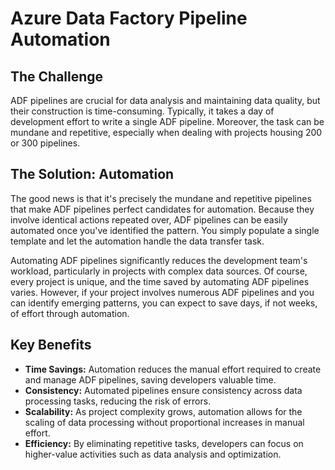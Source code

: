 # Azure Data Factory Pipeline Automation

## The Challenge

ADF pipelines are crucial for data analysis and maintaining data quality, but their construction is time-consuming. Typically, it takes a day of development effort to write a single ADF pipeline. Moreover, the task can be mundane and repetitive, especially when dealing with projects housing 200 or 300 pipelines.

## The Solution: Automation

The good news is that it's precisely the mundane and repetitive pipelines that make ADF pipelines perfect candidates for automation. Because they involve identical actions repeated over, ADF pipelines can be easily automated once you've identified the pattern. You simply populate a single template and let the automation handle the data transfer task.

Automating ADF pipelines significantly reduces the development team's workload, particularly in projects with complex data sources. Of course, every project is unique, and the time saved by automating ADF pipelines varies. However, if your project involves numerous ADF pipelines and you can identify emerging patterns, you can expect to save days, if not weeks, of effort through automation.

## Key Benefits

- **Time Savings:** Automation reduces the manual effort required to create and manage ADF pipelines, saving developers valuable time.
- **Consistency:** Automated pipelines ensure consistency across data processing tasks, reducing the risk of errors.
- **Scalability:** As project complexity grows, automation allows for the scaling of data processing without proportional increases in manual effort.
- **Efficiency:** By eliminating repetitive tasks, developers can focus on higher-value activities such as data analysis and optimization.

